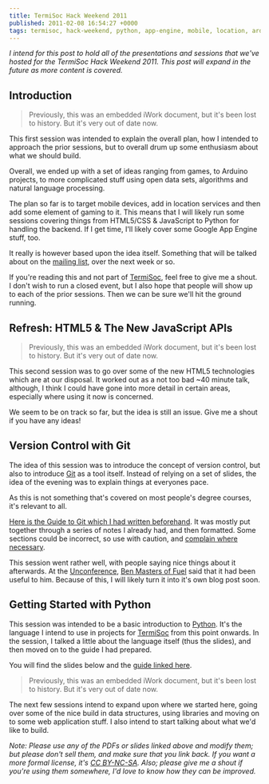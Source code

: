 ```yaml
---
title: TermiSoc Hack Weekend 2011
published: 2011-02-08 16:54:27 +0000
tags: termisoc, hack-weekend, python, app-engine, mobile, location, arduino
---
```


_I intend for this post to hold all of the presentations and sessions that we've hosted for the TermiSoc Hack Weekend 2011. This post will expand in the future as more content is covered._

## Introduction

> Previously, this was an embedded iWork document, but it's been lost to 
> history. But it's very out of date now.

This first session was intended to explain the overall plan, how I intended to 
approach the prior sessions, but to overall drum up some enthusiasm about what 
we should build.

Overall, we ended up with a set of ideas ranging from games, to Arduino projects, to more complicated stuff using open data sets, algorithms and natural language processing.

The plan so far is to target mobile devices, add in location services and then add some element of gaming to it. This means that I will likely run some sessions covering things from HTML5/CSS & JavaScript to Python for handling the backend. If I get time, I'll likely cover some Google App Engine stuff, too.

It really is however based upon the idea itself. Something that will be talked about on the [mailing list](http://lists.termisoc.org/listinfo/termilist), over the next week or so.

If you're reading this and not part of [TermiSoc](http://termisoc.org/), feel free to give me a shout. I don't wish to run a closed event, but I also hope that people will show up to each of the prior sessions. Then we can be sure we'll hit the ground running.

## Refresh: HTML5 & The New JavaScript APIs

> Previously, this was an embedded iWork document, but it's been lost to 
> history. But it's very out of date now.

This second session was to go over some of the new HTML5 technologies which are at our disposal. It worked out as a not too bad ~40 minute talk, although, I think I could have gone into more detail in certain areas, especially where using it now is concerned.

We seem to be on track so far, but the idea is still an issue. Give me a shout if you have any ideas!

## Version Control with Git

The idea of this session was to introduce the concept of version control, but also to introduce [Git](http://git-scm.com/) as a tool itself. Instead of relying on a set of slides, the idea of the evening was to explain things at everyones pace.

As this is not something that's covered on most people's degree courses, it's relevant to all.

[Here is the Guide to Git which I had written beforehand](https://nickcharlton.net/resources/guide_to_git.pdf). It was mostly put together through a series of notes I already had, and then formatted. Some sections could be incorrect, so use with caution, and [complain where necessary](mailto:hello@nickcharlton.net).

This session went rather well, with people saying nice things about it afterwards. At the [Unconference](http://nickcharlton.net/post/the-digital-peninsulas-first-web-unconference), [Ben Masters of Fuel](http://www.fuel-communications.co.uk/) said that it had been useful to him. Because of this, I will likely turn it into it's own blog post soon.

## Getting Started with Python

This session was intended to be a basic introduction to [Python](http://python.org/). It's the language I intend to use in projects for [TermiSoc](http://termisoc.org/) from this point onwards. In the session, I talked a little about the language itself (thus the slides), and then moved on to the guide I had prepared.

You will find the slides below and the [guide linked here](http://nickcharlton.net/resources/getting_started_with_python.pdf).

> Previously, this was an embedded iWork document, but it's been lost to 
> history. But it's very out of date now.

The next few sessions intend to expand upon where we started here, going over some of the nice build in data structures, using libraries and moving on to some web application stuff. I also intend to start talking about what we'd like to build.

_Note: Please use any of the PDFs or slides linked above and modify them; but please don't sell them, and make sure that you link back. If you want a more formal license, it's [CC BY-NC-SA](http://creativecommons.org/licenses/by-nc-sa/2.0/uk/). Also; please give me a shout if you're using them somewhere, I'd love to know how they can be improved._


